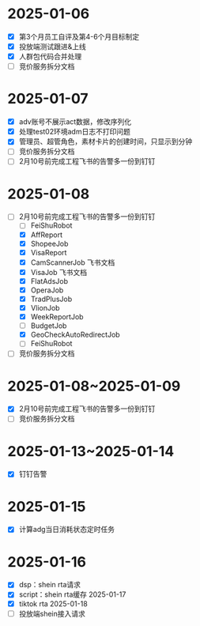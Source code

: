 # 2025-01-06
- [x] 第3个月员工自评及第4-6个月目标制定
- [x] 投放端测试跟进&上线
- [x] 人群包代码合并处理
- [ ] 竞价服务拆分文档
# 2025-01-07
- [x] adv账号不展示act数据，修改序列化
- [x] 处理test02环境adm日志不打印问题
- [x] 管理员、超管角色，素材卡片的创建时间，只显示到分钟
- [ ] 竞价服务拆分文档
- [ ] 2月10号前完成工程飞书的告警多一份到钉钉
# 2025-01-08
- [ ] 2月10号前完成工程飞书的告警多一份到钉钉
	- [ ] FeiShuRobot
	- [x] AffReport
	- [x] ShopeeJob
	- [x] VisaReport
	- [x] CamScannerJob 飞书文档
	- [x] VisaJob 飞书文档
	- [x] FlatAdsJob
	- [x] OperaJob
	- [x] TradPlusJob
	- [x] VlionJob
	- [x] WeekReportJob
	- [ ] BudgetJob
	- [x] GeoCheckAutoRedirectJob
	- [ ] FeiShuRobot
- [ ] 竞价服务拆分文档
# 2025-01-08~2025-01-09
- [x] 2月10号前完成工程飞书的告警多一份到钉钉
- [ ] 竞价服务拆分文档
# 2025-01-13~2025-01-14
- [x] 钉钉告警
# 2025-01-15
- [x] 计算adg当日消耗状态定时任务
# 2025-01-16
- [x] dsp：shein rta请求
- [x] script：shein rta缓存
2025-01-17
- [x] tiktok rta
2025-01-18
- [ ] 投放端shein接入请求